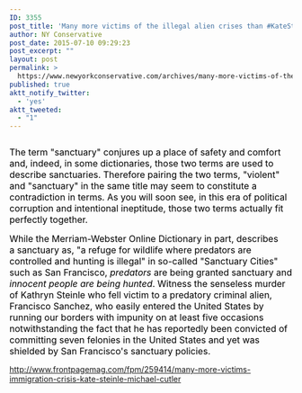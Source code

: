 ```yaml
---
ID: 3355
post_title: 'Many more victims of the illegal alien crises than #KateSteinle #SecureTheBorder #MakeAmericaGreatAgain #tcot'
author: NY Conservative
post_date: 2015-07-10 09:29:23
post_excerpt: ""
layout: post
permalink: >
  https://www.newyorkconservative.com/archives/many-more-victims-of-the-illegal-alien-crises-than-katesteinle-securethebordere-makeamericagreatagain-tcot/
published: true
aktt_notify_twitter:
  - 'yes'
aktt_tweeted:
  - "1"
---
```

<img src="http://www.newyorkconservative.com/wp-content/uploads/2015/07/071015_1329_Manymorevic1.jpg" alt="" />

<span style="color: black; font-size: 12pt;">The term "sanctuary" conjures up a place of safety and comfort and, indeed, in some dictionaries, those two terms are used to describe sanctuaries. Therefore pairing the two terms, "violent" and "sanctuary" in the same title may seem to constitute a contradiction in terms. As you will soon see, in this era of political corruption and intentional ineptitude, those two terms actually fit perfectly together.
</span>

<span style="color: black; font-size: 12pt;">While the Merriam-Webster Online Dictionary in part, describes a sanctuary as, "a refuge for wildlife where predators are controlled and hunting is illegal" in so-called "Sanctuary Cities" such as San Francisco, <em>predators</em> are being granted sanctuary and <em>innocent people are being hunted</em>. Witness the senseless murder of Kathryn Steinle who fell victim to a predatory criminal alien, Francisco Sanchez, who easily entered the United States by running our borders with impunity on at least five occasions notwithstanding the fact that he has reportedly been convicted of committing seven felonies in the United States and yet was shielded by San Francisco's sanctuary policies.
</span>

<a href="http://www.frontpagemag.com/fpm/259414/many-more-victims-immigration-crisis-kate-steinle-michael-cutler">http://www.frontpagemag.com/fpm/259414/many-more-victims-immigration-crisis-kate-steinle-michael-cutler</a>